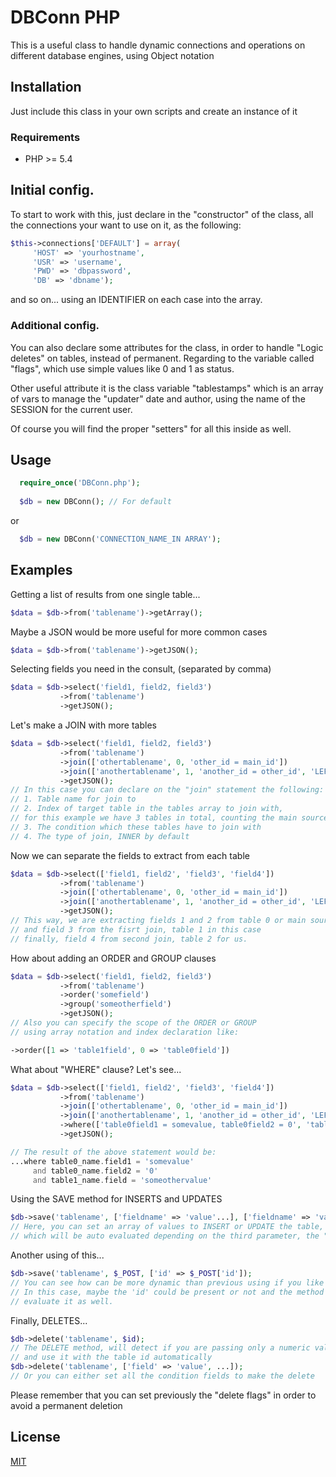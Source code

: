 # DBConn PHP 

This is a useful class to handle dynamic connections and operations on different database engines, using Object notation 

## Installation

Just include this class in your own scripts and create an instance of it 

### Requirements

* PHP >= 5.4

## Initial config. 


To start to work with this, just declare in the "constructor" of the class, all the connections your want to use on it, as the following: 

```php 
$this->connections['DEFAULT'] = array(
     'HOST' => 'yourhostname', 
     'USR' => 'username', 
     'PWD' => 'dbpassword', 
     'DB' => 'dbname');
```
and so on... using an IDENTIFIER on each case into the array. 

### Additional config. 

You can also declare some attributes for the class, in order to handle "Logic deletes" on tables, instead of permanent. Regarding to the variable called "flags", which use simple values like 0 and 1 as status. 

Other useful attribute it is the class variable "tablestamps" which is an array of vars to manage the "updater" date and author, using the name of the SESSION for the current user. 

Of course you will find the proper "setters" for all this inside as well. 


## Usage

```php 
  require_once('DBConn.php'); 
  
  $db = new DBConn(); // For default 
```
or 
```php 
  $db = new DBConn('CONNECTION_NAME_IN ARRAY'); 
```

## Examples 
Getting a list of results from one single table... 
```php 
$data = $db->from('tablename')->getArray(); 
```
Maybe a JSON would be more useful for more common cases
```php 
$data = $db->from('tablename')->getJSON(); 
```
Selecting fields you need in the consult, (separated by comma)
```php 
$data = $db->select('field1, field2, field3')
           ->from('tablename')
           ->getJSON(); 
```
Let's make a JOIN with more tables
```php 
$data = $db->select('field1, field2, field3')
           ->from('tablename')
           ->join(['othertablename', 0, 'other_id = main_id'])
           ->join(['anothertablename', 1, 'another_id = other_id', 'LEFT'])
           ->getJSON(); 
// In this case you can declare on the "join" statement the following: 
// 1. Table name for join to 
// 2. Index of target table in the tables array to join with, 
// for this example we have 3 tables in total, counting the main source(from)  
// 3. The condition which these tables have to join with 
// 4. The type of join, INNER by default
```
Now we can separate the fields to extract from each table
```php 
$data = $db->select(['field1, field2', 'field3', 'field4'])
           ->from('tablename')
           ->join(['othertablename', 0, 'other_id = main_id'])
           ->join(['anothertablename', 1, 'another_id = other_id', 'LEFT'])
           ->getJSON(); 
// This way, we are extracting fields 1 and 2 from table 0 or main source
// and field 3 from the fisrt join, table 1 in this case
// finally, field 4 from second join, table 2 for us. 
```
How about adding an ORDER and GROUP clauses
```php
$data = $db->select('field1, field2, field3')
           ->from('tablename')
           ->order('somefield')
           ->group('someotherfield')
           ->getJSON(); 
// Also you can specify the scope of the ORDER or GROUP 
// using array notation and index declaration like: 

->order([1 => 'table1field', 0 => 'table0field'])

```
What about "WHERE" clause? Let's see...
```php 
$data = $db->select(['field1, field2', 'field3', 'field4'])
           ->from('tablename')
           ->join(['othertablename', 0, 'other_id = main_id'])
           ->join(['anothertablename', 1, 'another_id = other_id', 'LEFT'])
           ->where(['table0field1 = somevalue, table0field2 = 0', 'table1field = somethingelse'])
           ->getJSON();

// The result of the above statement would be: 
...where table0_name.field1 = 'somevalue' 
     and table0_name.field2 = '0' 
     and table1_name.field = 'someothervalue'
```
Using the SAVE method for INSERTS and UPDATES
```php
$db->save('tablename', ['fieldname' => 'value'...], ['fieldname' => 'value']); 
// Here, you can set an array of values to INSERT or UPDATE the table, 
// which will be auto evaluated depending on the third parameter, the "where" part
```
Another using of this... 
```php
$db->save('tablename', $_POST, ['id' => $_POST['id']); 
// You can see how can be more dynamic than previous using if you like
// In this case, maybe the 'id' could be present or not and the method will 
// evaluate it as well. 
```
Finally, DELETES... 
```php 
$db->delete('tablename', $id);
// The DELETE method, will detect if you are passing only a numeric value as condition
// and use it with the table id automatically  
$db->delete('tablename', ['field' => 'value', ...]);
// Or you can either set all the condition fields to make the delete
```
Please remember that you can set previously the "delete flags" in order to avoid a permanent deletion

## License
[MIT](https://choosealicense.com/licenses/mit/)

